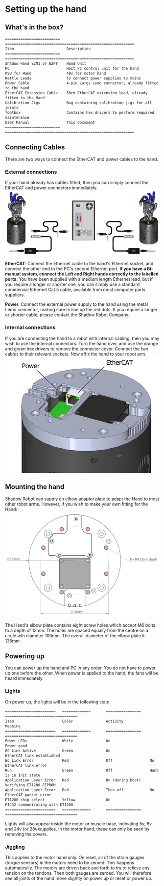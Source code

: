 # Setting up the hand

## What's in the box?

```eval_rst
=========================   ===========================================================
Item                        Description
=========================   ===========================================================
Shadow Hand E2M3 or E2PT    Hand Unit
PC                          Host PC control unit for the hand
PSU for Hand                48v for motor hand
Kettle Leads                To connect power supplies to mains
Power Cable                 4-pin Large Lemo connector, already fitted to the hand
EtherCAT Extension Cable    50cm EtherCAT extension lead, already fitted to the Hand
Calibration Jigs            Bag containing calibration jigs for all joints
Toolbox                     Contains hex drivers to perform required maintenance
User Manual                 This document
=========================   ===========================================================
```

## Connecting Cables
There are two ways to connect the EtherCAT and power cables to the hand.

### External connections
If your hand already has cables fitted, then you can simply connect the EtherCAT and power connectors immediately.
![Connecting cables](../img/connecting_cables_external.png)

**EtherCAT**: Connect the Ethernet cable to the hand's Ethernet socket, and connect the other end to the PC's second
Ethernet port. **If you have a Bi-manual system, connect the Left and Right hands correctly to the labelled ports.** 
You have been supplied with a medium length Ethernet lead, but if you require a longer or shorter one, you can simply use a standard commercial Ethernet Cat 5 cable, available from most computer parts suppliers.

**Power**: Connect the external power supply to the hand using the metal Lemo connector, making sure to line up the red dots. If you require a longer or shorter cable, please contact the Shadow Robot Company.

### Internal connections
If you are connecting the hand to a robot with internal cabling, then you may wish to use the internal connectors.
Turn the hand over, and use the orange and green hex drivers to remove the connector cover. Connect the two cables to their relevant sockets. Now affix the hand to your robot arm. 
![Connecting cables](../img/connecting_cables_internal.png)

## Mounting the hand

Shadow Robot can supply an elbow adaptor plate to adapt the Hand to most other robot arms. However, if you wish to make your own fitting for the Hand: 
![Mounting the hand](../img/mounting_hand.png)

The Hand's elbow plate contains eight screw holes which accept M6 bolts to a depth of 12mm. The holes are spaced equally from the centre on a circle wth diameter 100mm. The overall diameter of the elbow plate it 135mm

## Powering up

You can power up the hand and PC in any order. You do not have to power up one before the other. When power is applied to the hand, the fans will be heard immediately.

### Lights

On power up, the lights will be in the following state

```eval_rst
=======================   =============       ================    =================================
Item                      Color               Activity            Meaning
=======================   =============       ================    =================================
Power LEDs                White               On                  Power good
EC Link Active            Green               On                  EtherCAT link established
EC Link Error             Red                 Off                 No EtherCAT link error
Run                       Green               Off                 Hand is in Init state
Application Layer Error   Red                 On (during boot)    Verifying ET1200 EEPROM
Application Layer Error   Red                 Then off            No EtherCAT packet error
ET1200 chip select        Yellow              On                  PIC32 communicating with ET1200
=======================   =============       ================    =================================
```

Lights will also appear inside the motor or muscle base, indicating 5v, 6v and 24v (or
28v)supplies. In the motor hand, these can only be seen by removing the covers.

### Jiggling

This applies to the motor hand only. On reset, all of the strain gauges (torque sensors) in the
motors need to be zeroed. This happens automatically. The motors are driven back and forth
to try to relieve any tension on the tendons. Then both gauges are zeroed. You will therefore
see all joints of the hand move slightly on power up or reset or power up.